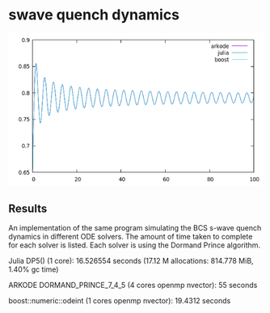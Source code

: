 # swave quench dynamics

![](sample_fig.png)

## Results
An implementation of the same program simulating the BCS s-wave quench dynamics
in different ODE solvers. The amount of time taken to complete for each solver is listed.
Each solver is using the Dormand Prince algorithm.

Julia DP5() (1 core): 16.526554 seconds (17.12 M allocations: 814.778 MiB, 1.40% gc time)

ARKODE DORMAND_PRINCE_7_4_5 (4 cores openmp nvector): 55 seconds

boost::numeric::odeint (1 cores openmp nvector): 19.4312 seconds
